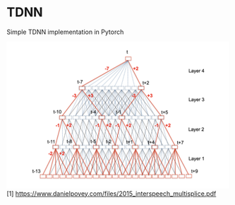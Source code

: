 # TDNN
Simple TDNN implementation in Pytorch

![Alt text](misc/diagram.png?raw=true "Diagram") [1] https://www.danielpovey.com/files/2015_interspeech_multisplice.pdf


